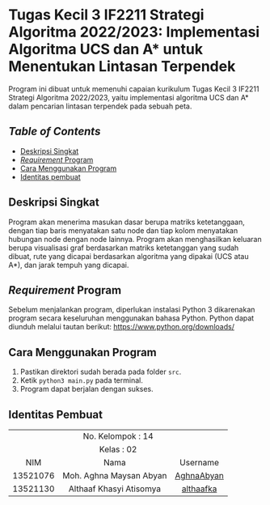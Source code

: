 # Tugas Kecil 3 IF2211 Strategi Algoritma 2022/2023: Implementasi Algoritma UCS dan A* untuk Menentukan Lintasan Terpendek

Program ini dibuat untuk memenuhi capaian kurikulum Tugas Kecil 3 IF2211 Strategi Algoritma 2022/2023, yaitu implementasi algoritma UCS dan A* dalam pencarian lintasan terpendek pada sebuah peta.

## *Table of Contents*
- [Deskripsi Singkat](#deskripsi)
- [*Requirement* Program](#req)
- [Cara Menggunakan Program](#penggunaan)
- [Identitas pembuat](#author)

## Deskripsi Singkat <a name="deskripsi"></a>
Program akan menerima masukan dasar berupa matriks ketetanggaan, dengan tiap baris menyatakan satu node dan tiap kolom menyatakan hubungan node dengan node lainnya. Program akan menghasilkan keluaran berupa visualisasi graf berdasarkan matriks ketetanggan yang sudah dibuat, rute yang dicapai berdasarkan algoritma yang dipakai (UCS atau A*), dan jarak tempuh yang dicapai.

## *Requirement* Program <a name="req"></a>
Sebelum menjalankan program, diperlukan instalasi Python 3 dikarenakan program secara keseluruhan menggunakan bahasa Python. Python dapat diunduh melalui tautan berikut: https://www.python.org/downloads/

## Cara Menggunakan Program <a name="penggunaan"></a>
1. Pastikan direktori sudah berada pada folder ``src``.
2. Ketik ``python3 main.py`` pada terminal.
3. Program dapat berjalan dengan sukses.

## Identitas Pembuat <a name="author"></a>
<table>
  <tr>
    <td align="center" colspan="3">No. Kelompok : 14</td>
  </tr>
  <tr>
    <td align="center" colspan="3">Kelas : 02</td>
  </tr>   
    <td align="center">NIM</td>
    <td align="center">Nama</td>
    <td align="center">Username</td>
  </tr>
    <td align="center">13521076</td>
    <td align="center">Moh. Aghna Maysan Abyan</td>
    <td align="center"><a href=https://github.com/AghnaAbyan>AghnaAbyan</a></td>
  </tr>
    <td align="center">13521130</td>
    <td align="center">Althaaf Khasyi Atisomya</td>
    <td align="center"><a href=https://github.com/althaafka>althaafka</a></td>
  </tr>

</table>
